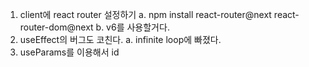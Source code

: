 1. client에 react router 설정하기
   a. npm install react-router@next react-router-dom@next
   b. v6를 사용할거다.
2. useEffect의 버그도 코친다.
   a. infinite loop에 빠졌다.
3. useParams를 이용해서 id
